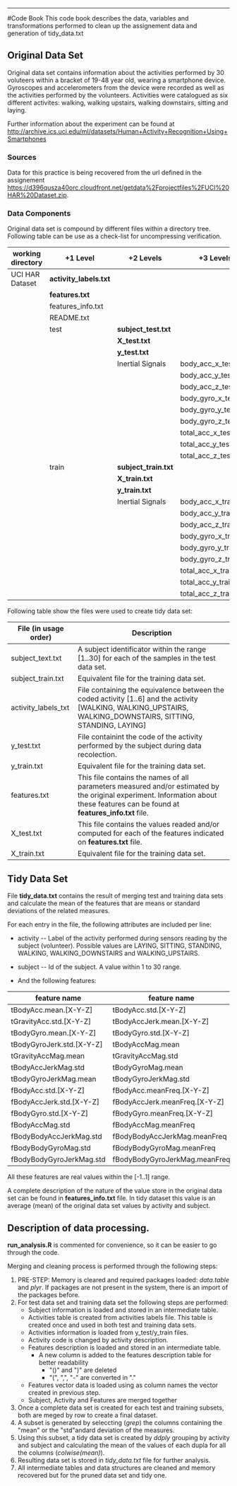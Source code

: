 ***
#Code Book
This code book describes the data, variables and transformations performed to clean up the assignement data and generation of tidy_data.txt

## Original Data Set
Original data set contains information about the activities performed by 30 voluteers within a bracket of 19-48 year old, wearing a smartphone device. Gyroscopes and accelerometers from the device were recorded as well as the activities performed by the volunteers. Activities were catalogued as six different activites: walking, walking upstairs, walking downstairs, sitting and laying.

Further information about the experiment can be found at http://archive.ics.uci.edu/ml/datasets/Human+Activity+Recognition+Using+Smartphones

### Sources
Data for this practice is being recovered from the url defined in the assignement https://d396qusza40orc.cloudfront.net/getdata%2Fprojectfiles%2FUCI%20HAR%20Dataset.zip. 

### Data Components
Original data set is compound by different files within a directory tree. Following table can be use as a check-list for uncompressing verification.

working directory | +1 Level            | +2 Levels         | +3 Levels
----------------- | ------------------- | ----------------- | ---------------------
UCI HAR Dataset   | __activity_labels.txt__ |                   |  
                  | __features.txt__        |                   |
                  | features_info.txt   |                   |
                  | README.txt          |                   |
                  | test                | __subject_test.txt__  |
                  |                     | __X_test.txt__        |
                  |                     | __y_test.txt__        |
                  |                     | Inertial Signals  | body_acc_x_test.txt
                  |                     |                   | body_acc_y_test.txt
                  |                     |                   | body_acc_z_test.txt
                  |                     |                   | body_gyro_x_test.txt
                  |                     |                   | body_gyro_y_test.txt
                  |                     |                   | body_gyro_z_test.txt
                  |                     |                   | total_acc_x_test.txt
                  |                     |                   | total_acc_y_test.txt
                  |                     |                   | total_acc_z_test.txt
                  | train               | __subject_train.txt__ |
                  |                     | __X_train.txt__       |
                  |                     | __y_train.txt__       |
                  |                     | Inertial Signals  | body_acc_x_train.txt
                  |                     |                   | body_acc_y_train.txt
                  |                     |                   | body_acc_z_train.txt
                  |                     |                   | body_gyro_x_train.txt
                  |                     |                   | body_gyro_y_train.txt
                  |                     |                   | body_gyro_z_train.txt
                  |                     |                   | total_acc_x_train.txt
                  |                     |                   | total_acc_y_train.txt
                  |                     |                   | total_acc_z_train.txt


Following table show the files were used to create tidy data set:

File (in usage order)    | Description
------------------------ | -----------
subject_text.txt | A subject identificator within the range [1..30] for each of the samples in the test data set.
subject_train.txt | Equivalent file for the training data set.
activity_labels_txt | File containing the equivalence between the coded activity [1..6] and the activity [WALKING, WALKING_UPSTAIRS, WALKING_DOWNSTAIRS, SITTING, STANDING, LAYING]
y_test.txt | File containint the code of the activity performed by the subject during data recolection.
y_train.txt | Equivalent file for the training data set.
features.txt | This file contains the names of all parameters measured and/or estimated by the original experiment. Information about these features can be found at __features_info.txt__ file.
X_test.txt | This file contains the values readed and/or computed for each of the features indicated on __features.txt__ file. 
X_train.txt | Equivalent file for the training data set.

## Tidy Data Set
File __tidy_data.txt__ contains the result of merging test and training data sets and calculate the mean of the features that are means or standard deviations of the related measures.

For each entry in the file, the following attributes are included per line:

* activity -- Label of the activity performed during sensors reading by the subject (volunteer). Possible values are LAYING, SITTING, STANDING, WALKING, WALKING_DOWNSTAIRS and WALKING_UPSTAIRS.
* subject -- Id of the subject. A value within 1 to 30 range.

* And the following features:

feature name | feature name  | feature name   
------------ | ------------- | ------------- 
tBodyAcc.mean.[X-Y-Z] | tBodyAcc.std.[X-Y-Z] | tGravityAcc.mean.[X-Y-Z] 
tGravityAcc.std.[X-Y-Z] | tBodyAccJerk.mean.[X-Y-Z] | tBodyAccJerk.std.[X-Y-Z]
tBodyGyro.mean.[X-Y-Z] | tBodyGyro.std.[X-Y-Z] | tBodyGyroJerk.mean.[X-Y-Z]
tBodyGyroJerk.std.[X-Y-Z] | tBodyAccMag.mean | tBodyAccMag.std 
tGravityAccMag.mean | tGravityAccMag.std  | tBodyAccJerkMag.mean
tBodyAccJerkMag.std | tBodyGyroMag.mean  | tBodyGyroMag.std
tBodyGyroJerkMag.mean | tBodyGyroJerkMag.std | fBodyAcc.mean.[X-Y-Z]
fBodyAcc.std.[X-Y-Z] | fBodyAcc.meanFreq.[X-Y-Z] | fBodyAccJerk.mean.[X-Y-Z]
fBodyAccJerk.std.[X-Y-Z] | fBodyAccJerk.meanFreq.[X-Y-Z] | fBodyGyro.mean.[X-Y-Z]
fBodyGyro.std.[X-Y-Z] | fBodyGyro.meanFreq.[X-Y-Z] | fBodyAccMag.mean
fBodyAccMag.std  | fBodyAccMag.meanFreq | fBodyBodyAccJerkMag.mean
fBodyBodyAccJerkMag.std  | fBodyBodyAccJerkMag.meanFreq | fBodyBodyGyroMag.mean
fBodyBodyGyroMag.std  | fBodyBodyGyroMag.meanFreq | fBodyBodyGyroJerkMag.mean
fBodyBodyGyroJerkMag.std | fBodyBodyGyroJerkMag.meanFreq | 

All these features are real values within the [-1..1] range.

A complete description of the nature of the value store in the original data set can be found in __features_info.txt__ file. In tidy dataset this value is an average (mean) of the original data set values by activity and subject.

## Description of data processing.

__run_analysis.R__ is commented for convenience, so it can be easier to go through the code. 

Merging and cleaning process is performed through the following steps:

1. PRE-STEP: Memory is cleared and required packages loaded: _data.table_ and _plyr_. If packages are not present in the system, there is an import of the packages before.
2. For test data set and training data set the following steps are performed:
   + Subject information is loaded and stored in an intermediate table.
   + Activities table is created from activities labels file. This table is created once and used in both test and training data sets.
   + Activities information is loaded from y_test/y_train files. 
   + Activity code is changed by activity description.
   + Features description is loaded and stored in an intermediate table.
       + A new column is added to the features description table for better readability 
	      + "()" and ")" are deleted
		  + "(", ",", "-" are converted in "."
   + Features vector data is loaded using as column names the vector created in previous step.
   + Subject, Activity and Features are merged together 
3. Once a complete data set is created for each test and training subsets, both are meged by row to create a final dataset.
4. A subset is generated by seleccting (_grep_) the columns containing the "mean" or the "std"andard deviation of the measures.
5. Using this subset, a tidy data set is created by _ddply_ grouping by activity and subject and calculating the mean of the values of each dupla for all the columns (_colwise(mean)_).
6. Resulting data set is stored in _tidy_data.txt_ file for further analysis.
7. All intermediate tables and data structures are cleaned and memory recovered but for the pruned data set and tidy one.
